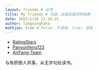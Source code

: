 ```yaml
---
layout: friends # 必须
title: My friends # 可选，这是友链页的标题
date: 2022/1/28 11:16:25
author: Tangninghaha
mathjax: true # false: 不渲染, true: 渲染
---
```


- [RatingStars](https://github.com/RatingStars/)
- [Panyunfeng123](https://github.com/Panyunfeng123)
- [AirFang-Team](https://github.com/AirFang-Team)

<!-- more -->

与有肝胆人共事，从无字句处读书。